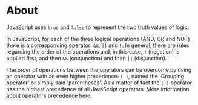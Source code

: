 # About

JavaScript uses `true` and `false` to represent the two truth values of logic.

In JavaScript, for each of the three logical operations (AND, OR and NOT) there is a corresponding operator: `&&`, `||` and `!`. In general, there are rules regarding the order of the operations and, in this case, `!` (negation) is applied first, and then `&&` (conjunction) and then `||` (disjunction).

The order of operations between the operators can be overcome by using an operator with an even higher precedence: `( )`, named the 'Grouping operator' or simply said 'parentheses'. As a matter of fact the `( )` operator has the highest precedence of all JavaScript operators. More information about operators precedence [here].

[here]: https://developer.mozilla.org/en-US/docs/Web/JavaScript/Reference/Operators/Operator_Precedence
